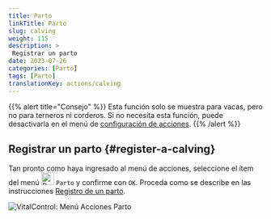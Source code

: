 ```yaml
---
title: Parto
linkTitle: Parto
slug: calving
weight: 115
description: >
 Registrar un parto
date: 2023-07-26
categories: [Parto]
tags: [Parto]
translationKey: actions/calving
---
```

{{% alert title="Consejo" %}}
Esta función solo se muestra para vacas, pero no para terneros ni corderos.
Si no necesita esta función, puede desactivarla en el menú de [configuración de acciones](../setting/).
{{% /alert %}}

## Registrar un parto {#register-a-calving}

Tan pronto como haya ingresado al menú de acciones, seleccione el ítem del menú <img src="/icons/actions/calving.svg" width="25" align="bottom" alt="Parto"  alt="Parto"/> `Parto` y confirme con `OK`. Proceda como se describe en las instrucciones [Registro de un parto](docs/new/calving/#registrar-un-parto).

   ![VitalControl: Menú Acciones Parto](../images/calving.png "Parto")
